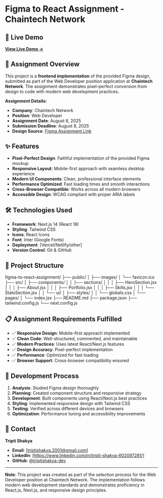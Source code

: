 # Figma to React Assignment - Chaintech Network

## 🚀 Live Demo

[**View Live Demo →**](https://figma-to-react-assignment.vercel.app/)

## 📝 Assignment Overview

This project is a **frontend implementation** of the provided Figma design, submitted as part of the Web Developer position application at **Chaintech Network**. The assignment demonstrates pixel-perfect conversion from design to code with modern web development practices.

**Assignment Details:**
- **Company**: Chaintech Network
- **Position**: Web Developer
- **Assignment Date**: August 6, 2025
- **Submission Deadline**: August 8, 2025
- **Design Source**: [Figma Assignment Link](https://www.figma.com/design/bufV4VojMieXgDc1WFcdIZ/Assignment?node-id=1-2183&t=n0HvBINlqrqgoQo8-1)

## ✨ Features

- **Pixel-Perfect Design**: Faithful implementation of the provided Figma mockup
- **Responsive Layout**: Mobile-first approach with seamless desktop experience
- **Modern UI Components**: Clean, professional interface elements
- **Performance Optimized**: Fast loading times and smooth interactions
- **Cross-Browser Compatible**: Works across all modern browsers
- **Accessible Design**: WCAG compliant with proper ARIA labels

## 🛠️ Technologies Used

- **Framework**: Next.js 14 (React 18)
- **Styling**: Tailwind CSS
- **Icons**: React Icons
- **Font**: Inter (Google Fonts)
- **Deployment**: [Vercel/Netlify/other]
- **Version Control**: Git & GitHub

## 📁 Project Structure

figma-to-react-assignment/
├── public/
│ ├── images/
│ └── favicon.ico
├── src/
│ ├── components/
│ │ ├── sections/
│ │ │ ├── HeroSection.jsx
│ │ │ ├── About.jsx
│ │ │ ├── Portfolio.jsx
│ │ │ ├── Skills.jsx
│ │ │ └── StatsSection.jsx
│ │ └── ui/
│ ├── styles/
│ │ └── globals.css
│ └── pages/
│ └── index.jsx
├── README.md
├── package.json
├── tailwind.config.js
└── next.config.js


## 📋 Assignment Requirements Fulfilled

- ✅ **Responsive Design**: Mobile-first approach implemented
- ✅ **Clean Code**: Well-structured, commented, and maintainable
- ✅ **Modern Practices**: Uses latest React/Next.js features
- ✅ **Design Accuracy**: Pixel-perfect implementation
- ✅ **Performance**: Optimized for fast loading
- ✅ **Browser Support**: Cross-browser compatibility ensured

## 🤝 Development Process

1. **Analysis**: Studied Figma design thoroughly
2. **Planning**: Created component structure and responsive strategy
3. **Development**: Built components using React/Next.js best practices
4. **Styling**: Implemented responsive design with Tailwind CSS
5. **Testing**: Verified across different devices and browsers
6. **Optimization**: Performance tuning and accessibility improvements

## 📧 Contact

**Tripti Shakya**  
- **Email**: [triptishakya.2001@gmail.com]
- **LinkedIn**: [https://www.linkedin.com/in/tripti-shakya-602097281/]
- **GitHub**: [@triptishakya-dev](https://github.com/triptishakya-dev)
---

**Note**: This project was created as part of the selection process for the Web Developer position at Chaintech Network. The implementation follows modern web development standards and demonstrates proficiency in React.js, Next.js, and responsive design principles.

